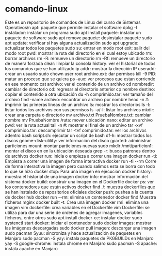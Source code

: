 # comando-linux
Este es un repositorio de comandos de Linux del curso de Sistemas Operativos\n
apt: paquete que permite instalar el software
dpkg -l instalador: instalar un programa
sudo apt install paquete: instalar un paquete de software
sudo apt remove paquete: desinstalar paquete
sudo apt update: verificar si hay alguna actualización
sudo apt upgrade: actualizar todos los paquetes
sudo su: entrar en modo root
exit: salir del modo root
pwd:	mostrar la ruta del directorio en el cual estoy ubicado
rm: borrar archivos 
rm -R:	remueve un directorio
rm -Rf:	remueve un directorio de manera forzada
clear: limpiar la consola
history: ver el historial de todos los comandos que se han utilizado
ip addr: mostrar la dirección IP
useradd: crear un usuario
sudo chown user root archivo.ext: dar permisos
kill -9 PID: matar un proceso que se quiera
ps -aux: ver procesos que estan corriendo en ese momento
cat archivo: ver el contenido de un archivo
cd nombredir: cambiar de directorio
cd: regresar al directorio anterior
cp nombre destino: copiar el contenido a otra ubicación
du -h comprimido.tar: ver tamaño del archivo
find -name archivo: encontrar un archivo por nombre
head -n #: imprimir las primeras lineas de un archivo
ls: mostrar los directorios
ls -l:	listar todos los archivos con sus permisos
ls -a/-l: listar los archivos
mkdir: crear una carpeta o directorio
mv archivo.txt PruebaNombre.txt: cambiar nombre
mv PruebaNombre /ruta: mover ubicación
nano: editar un archivo
pwd: ver la ruta actual
tail -n #: mostrar el final de un archivo
tar -xvf comprimido.tar: descomprimir
tar -tvf comprimido.tar: ver los archivos adentro
bash script.sh: ejecutar un script de bash
df-h: mostrar todos los discos
gnome-disk-utility: ver información del disco
gparted: administrar particiones
mount: montar particiones nuevas
sudo mkdir /mnt/particion1: montar el disco en en la ubicación deseada
grep -r: busca patrones dentro de archivos
docker run:	inicia o empieza a correr una imagen
docker run -ti:	Empieza a correr una imagen de forma interactiva
docker run -ti --rm	Corre de forma interactiva la imagen pero cuando salimos esta se borra con todo lo que se hizo
docker stop:	Para una imagen en ejecucion
docker history:	muestra el historial de una imagen
docker info: mostrar información del sistema
docker build:	construir una imagen en el Dockerfile
docker ps: ver los contenedores que están activos
docker find ./:	muestra dockerfiles que se han instalado de repositorios oficiales
docker push: pushea a la cuenta de docker hub
docker run --rm: elimina un contenedor
docker find	Muestra ficheros
mginx docker built -t:	Crea una imagen
docker rmi:	elimina una imagen
vim dockerfile: crea variables en el Dockerfile
vim Dockerfile: se utiliza para dar una serie de ordenes de agregar imagenes, variables ficheros, entre otros
sudo apt install docker-ce: instalar docker
sudo systenctl start docker: iniciar el contenedor
sudo docker images: mostrar las imágenes descargadas
sudo docker pull imagen: descargar una imagen
sudo pacman Syuu:	sincroniza y hace actualización de paquetes en Manjaro
sudo pacman -S yay:	instala paquetes de PKGBUILDs en Manjaro
yay -S google-chrome:	instala chrome en Manjaro
sudo pacman -S apache:	instala apache en Manjaro
